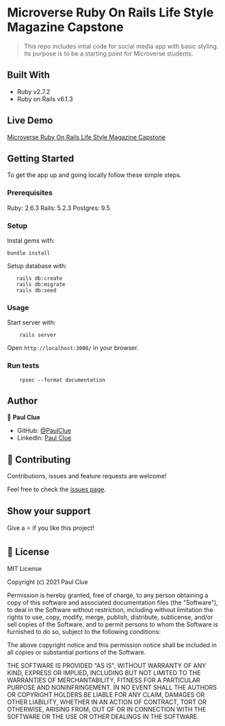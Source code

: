 #  Microverse Ruby On Rails Life Style Magazine Capstone
> This repo includes intial code for social media app with basic styling. Its purpose is to be a starting point for Microverse students.

## Built With

- Ruby v2.7.2
- Ruby on Rails v6.1.3

## Live Demo

[Microverse Ruby On Rails Life Style Magazine Capstone](https://fathomless-chamber-99574.herokuapp.com/)


## Getting Started

To get the app up and going locally follow these simple steps.

### Prerequisites

Ruby: 2.6.3
Rails: 5.2.3
Postgres: 9.5

### Setup

Instal gems with:

```
bundle install
```

Setup database with:

```
   rails db:create
   rails db:migrate
   rails db:seed
```

### Usage

Start server with:

```
    rails server
```

Open `http://localhost:3000/` in your browser.

### Run tests

```
    rpsec --format documentation
```

## Author

👤 **Paul Clue**

- GitHub: [@PaulClue](https://github.com/Paul-Clue)
- LinkedIn: [Paul Clue](https://www.linkedin.com/in/paul-clue/)

## 🤝 Contributing

Contributions, issues and feature requests are welcome!

Feel free to check the [issues page](https://github.com/Paul-Clue/rails-lifestyle-magazine-capstone/issues).

## Show your support

Give a ⭐️ if you like this project!


## 📝 License

MIT License

Copyright (c) 2021 Paul Clue

Permission is hereby granted, free of charge, to any person obtaining a copy
of this software and associated documentation files (the "Software"), to deal
in the Software without restriction, including without limitation the rights
to use, copy, modify, merge, publish, distribute, sublicense, and/or sell
copies of the Software, and to permit persons to whom the Software is
furnished to do so, subject to the following conditions:

The above copyright notice and this permission notice shall be included in all
copies or substantial portions of the Software.

THE SOFTWARE IS PROVIDED "AS IS", WITHOUT WARRANTY OF ANY KIND, EXPRESS OR
IMPLIED, INCLUDING BUT NOT LIMITED TO THE WARRANTIES OF MERCHANTABILITY,
FITNESS FOR A PARTICULAR PURPOSE AND NONINFRINGEMENT. IN NO EVENT SHALL THE
AUTHORS OR COPYRIGHT HOLDERS BE LIABLE FOR ANY CLAIM, DAMAGES OR OTHER
LIABILITY, WHETHER IN AN ACTION OF CONTRACT, TORT OR OTHERWISE, ARISING FROM,
OUT OF OR IN CONNECTION WITH THE SOFTWARE OR THE USE OR OTHER DEALINGS IN THE
SOFTWARE.
